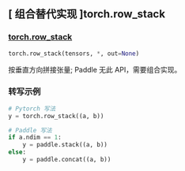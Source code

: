 ## [ 组合替代实现 ]torch.row_stack

### [torch.row_stack](https://pytorch.org/docs/stable/generated/torch.row_stack.html#torch.row_stack)

```python
torch.row_stack(tensors, *, out=None)
```

按垂直方向拼接张量; Paddle 无此 API，需要组合实现。

### 转写示例

```python
# Pytorch 写法
y = torch.row_stack((a, b))

# Paddle 写法
if a.ndim == 1:
    y = paddle.stack((a, b))
else:
    y = paddle.concat((a, b))
```
